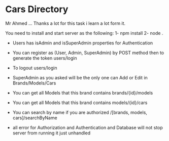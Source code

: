 # Cars Directory
 Mr Ahmed ...
 Thanks a lot for this task i learn a lot form it.

 You need to install and start server as the following:
 1- npm install
 2- node .

- Users has isAdmin and isSuperAdmin properties for Authentication

- You can register as (User, Admin, SuperAdmin) by POST method then to generate the token users/login
- To logout users/login

- SuperAdmin as you asked will be the only one can Add or Edit in Brands/Models/Cars

- You can get all Models that this brand contains brands/{id}/models
- You can get all Models that this brand contains models/{id}/cars

- You can search by name if you are authorized /[brands, models, cars]/searchByName

- all error for Authorization and Authentication and Database will not stop server from running it just unhandled

